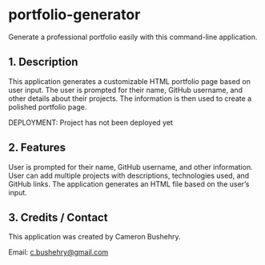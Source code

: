 # portfolio-generator
Generate a professional portfolio easily with this command-line application.

## 1. Description
This application generates a customizable HTML portfolio page based on user input. The user is prompted for their name, GitHub username, and other details about their projects. The information is then used to create a polished portfolio page.

DEPLOYMENT: Project has not been deployed yet

## 2. Features
User is prompted for their name, GitHub username, and other information.
User can add multiple projects with descriptions, technologies used, and GitHub links.
The application generates an HTML file based on the user’s input.

## 3. Credits / Contact
This application was created by Cameron Bushehry.

Email: c.bushehry@gmail.com
